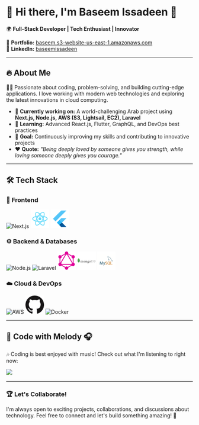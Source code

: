 # 🚀 Hi there, I'm Baseem Issadeen 👋  

🌍 **Full-Stack Developer | Tech Enthusiast | Innovator**  

🔗 **Portfolio:** [baseem.s3-website-us-east-1.amazonaws.com](http://baseem.s3-website-us-east-1.amazonaws.com)  
🔗 **LinkedIn:** [baseemissadeen](https://www.linkedin.com/in/baseemissadeen/)  

---

## 🔥 About Me  

👨‍💻 Passionate about coding, problem-solving, and building cutting-edge applications. I love working with modern web technologies and exploring the latest innovations in cloud computing.  

- 🔭 **Currently working on:** A world-challenging Arab project using **Next.js, Node.js, AWS (S3, Lightsail, EC2), Laravel**  
- 🌱 **Learning:** Advanced React.js, Flutter, GraphQL, and DevOps best practices  
- 🎯 **Goal:** Continuously improving my skills and contributing to innovative projects  
- ❤️ **Quote:** *"Being deeply loved by someone gives you strength, while loving someone deeply gives you courage."*  

---

## 🛠️ Tech Stack  

### 🔹 **Frontend**  
<p align="left">
  <img src="https://cdn.jsdelivr.net/gh/devicons/devicon/icons/nextjs/nextjs-original.svg" width="50" height="50" alt="Next.js"/>
  <img src="https://raw.githubusercontent.com/github/explore/80688e429a7d4ef2fca1e82350fe8e3517d3494d/topics/react/react.png" width="50" height="50" alt="React.js"/>
  <img src="https://raw.githubusercontent.com/github/explore/361e2821e2dea67711cde99c9c40ed357061cf27/topics/flutter/flutter.png" width="50" height="50" alt="Flutter"/>
</p>

### ⚙️ **Backend & Databases**  
<p align="left">
  <img src="https://cdn.jsdelivr.net/gh/devicons/devicon/icons/nodejs/nodejs-original.svg" width="50" height="50" alt="Node.js"/>
  <img src="[https://cdn.jsdelivr.net/gh/devicons/devicon/icons/laravel/laravel-plain.svg](https://commons.wikimedia.org/wiki/File:Laravel.svg)" width="50" height="50" alt="Laravel"/>
  <img src="https://raw.githubusercontent.com/github/explore/80688e429a7d4ef2fca1e82350fe8e3517d3494d/topics/graphql/graphql.png" width="50" height="50" alt="GraphQL"/>
  <img src="https://raw.githubusercontent.com/github/explore/80688e429a7d4ef2fca1e82350fe8e3517d3494d/topics/mongodb/mongodb.png" width="50" height="50" alt="MongoDB"/>
  <img src="https://raw.githubusercontent.com/github/explore/80688e429a7d4ef2fca1e82350fe8e3517d3494d/topics/mysql/mysql.png" width="50" height="50" alt="MySQL"/>
</p>

### ☁️ **Cloud & DevOps**  
<p align="left">
  <img src="https://cdn.jsdelivr.net/gh/devicons/devicon/icons/amazonwebservices/amazonwebservices-original.svg" width="50" height="50" alt="AWS"/>
  <img src="https://raw.githubusercontent.com/github/explore/78df643247d429f6cc873026c0622819ad797942/topics/github/github.png" width="50" height="50" alt="GitHub"/>
  <img src="https://cdn.jsdelivr.net/gh/devicons/devicon/icons/docker/docker-original.svg" width="50" height="50" alt="Docker"/>
</p>

---

## 🎵 Code with Melody 🎧  

🎶 Coding is best enjoyed with music! Check out what I'm listening to right now:  

<img src="https://now-playing-codestackr.vercel.app/api/spotify-playing" width="350" />  

---

### 🏆 **Let's Collaborate!**  

I'm always open to exciting projects, collaborations, and discussions about technology. Feel free to connect and let's build something amazing! 🚀  
